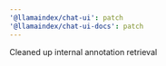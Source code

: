 ```yaml
---
'@llamaindex/chat-ui': patch
'@llamaindex/chat-ui-docs': patch
---
```


Cleaned up internal annotation retrieval
